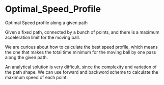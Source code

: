 # Optimal_Speed_Profile
Optimal Speed profile along a given path

Given a fixed path, connected by a bunch of points, and there is a maximum acceleration limit for the moving ball.

We are curious about how to calculate the best speed profile, which means the one that makes the total time minimum for the moving ball
by one pass along the given path.

An analytical solution is very difficult, since the complexity and variation of the path shape. We can use forward and backword scheme 
to calculate the maximum speed of each point. 

